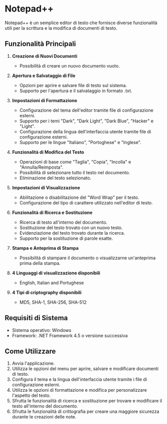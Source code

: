 # Notepad++

Notepad++ è un semplice editor di testo che fornisce diverse funzionalità utili per la scrittura e la modifica di documenti di testo.

## Funzionalità Principali

1. **Creazione di Nuovi Documenti**
   - Possibilità di creare un nuovo documento vuoto.
   
2. **Apertura e Salvataggio di File**
   - Opzioni per aprire e salvare file di testo sul sistema.
   - Supporto per l'apertura e il salvataggio in formato .txt.

3. **Impostazioni di Formattazione**
   - Configurazione del tema dell'editor tramite file di configurazione esterni.
   - Supporto per i temi "Dark", "Dark Light", "Dark Blue", "Hacker" e "Light".
   - Configurazione della lingua dell'interfaccia utente tramite file di configurazione esterni.
   - Supporto per le lingue "Italiano", "Portoghese" e "Inglese".

4. **Funzionalità di Modifica del Testo**
   - Operazioni di base come "Taglia", "Copia", "Incolla" e "Annulla/Reimposta".
   - Possibilità di selezionare tutto il testo nel documento.
   - Eliminazione del testo selezionato.

5. **Impostazioni di Visualizzazione**
   - Abilitazione o disabilitazione del "Word Wrap" per il testo.
   - Configurazione del tipo di carattere utilizzato nell'editor di testo.

6. **Funzionalità di Ricerca e Sostituzione**
   - Ricerca di testo all'interno del documento.
   - Sostituzione del testo trovato con un nuovo testo.
   - Evidenziazione del testo trovato durante la ricerca.
   - Supporto per la sostituzione di parole esatte.

7. **Stampa e Anteprima di Stampa**
   - Possibilità di stampare il documento o visualizzarne un'anteprima prima della stampa.
  
8. **4 Linguaggi di visualizzazione disponibili**
   - English, Italian and Portughese
  
9. **4 Tipi di criptography disponibili**
   - MD5, SHA-1, SHA-256, SHA-512

## Requisiti di Sistema

- Sistema operativo: Windows
- Framework: .NET Framework 4.5 o versione successiva

## Come Utilizzare

1. Avvia l'applicazione.
2. Utilizza le opzioni del menu per aprire, salvare e modificare documenti di testo.
3. Configura il tema e la lingua dell'interfaccia utente tramite i file di configurazione esterni.
4. Utilizza le opzioni di formattazione e modifica per personalizzare l'aspetto del testo.
5. Sfrutta le funzionalità di ricerca e sostituzione per trovare e modificare il testo all'interno del documento.
6. Sfrutta le funzionalità di crittografia per creare una maggiore sicurezza durante le creazioni delle note.
